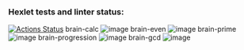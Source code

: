 ### Hexlet tests and linter status:
[![Actions Status](https://github.com/JomaVysokiy/frontend-project-44/workflows/hexlet-check/badge.svg)](https://github.com/JomaVysokiy/frontend-project-44/actions)
brain-calc ![image](https://github.com/JomaVysokiy/frontend-project-44/assets/114975316/0f3f91c3-3ab1-43b3-b844-556d886fbc89)
brain-even ![image](https://github.com/JomaVysokiy/frontend-project-44/assets/114975316/2cec0f93-a35f-4dd9-86d2-89adad5cbac4)
brain-prime ![image](https://github.com/JomaVysokiy/frontend-project-44/assets/114975316/bf18f373-7445-488f-9c1e-ae0fb3d6aff6)
brain-progression ![image](https://github.com/JomaVysokiy/frontend-project-44/assets/114975316/d4af1f92-dc99-44d2-b67b-98e0ae447cc1)
brain-gcd ![image](https://github.com/JomaVysokiy/frontend-project-44/assets/114975316/e9892f2d-ef57-4150-b410-d5700e9125e0)


